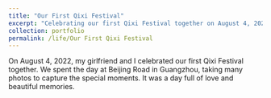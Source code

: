 ```yaml
---
title: "Our First Qixi Festival"
excerpt: "Celebrating our first Qixi Festival together on August 4, 2022, in Guangzhou.<br/><img src='/images/4.jpg'>"
collection: portfolio
permalink: /life/Our First Qixi Festival
---
```


On August 4, 2022, my girlfriend and I celebrated our first Qixi Festival together. We spent the day at Beijing Road in Guangzhou, taking many photos to capture the special moments. It was a day full of love and beautiful memories.
